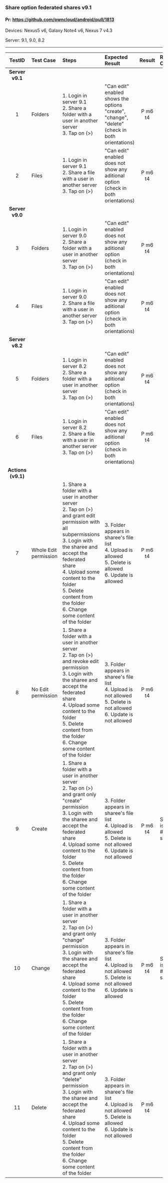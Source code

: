 ###  Share option federated shares v9.1 

#### Pr: https://github.com/owncloud/android/pull/1813

Devices: Nexus5 v6, Galaxy Note4 v6, Nexus 7 v4.3

Server: 9.1, 9.0, 8.2

---

 
| TestID | Test Case | Steps | Expected Result | Result | Related Comment |
| :----: | :-------- | :---- | :-------------- | :----: | :------ |
|**Server v9.1**||||||
| 1 | Folders | 1. Login in server 9.1<br>2. Share a folder with a user in another server<br>3. Tap on (>) | "Can edit" enabled shows the options "create", "change", "delete" (check in both orientations) | P m6 t4 |  |
| 2 | Files | 1. Login in server 9.1<br>2. Share a file with a user in another server<br>3. Tap on (>) | "Can edit" enabled does not show any aditional option (check in both orientations) | P m6 t4|  |
|**Server v9.0**||||||
| 3 | Folders | 1. Login in server 9.0<br>2. Share a folder with a user in another server<br>3. Tap on (>) | "Can edit" enabled does not show any aditional option (check in both orientations) | P m6 t4|  |
| 4 | Files | 1. Login in server 9.0<br>2. Share a file with a user in another server<br>3. Tap on (>) | "Can edit" enabled does not show any aditional option (check in both orientations) | P m6 t4|  |
|**Server v8.2**||||||
| 5 | Folders | 1. Login in server 8.2<br>2. Share a folder with a user in another server<br>3. Tap on (>) | "Can edit" enabled does not show any aditional option (check in both orientations) | P m6 t4|  |
| 6 | Files | 1. Login in server 8.2<br>2. Share a file with a user in another server<br>3. Tap on (>) | "Can edit" enabled does not show any aditional option (check in both orientations) | P m6 t4|  |
|**Actions (v9.1)**||||||
| 7 | Whole Edit permission | 1. Share a folder with a user in another server<br>2. Tap on (>) and grant edit permission with all subpermissions<br>3. Login with the sharee and accept the federated share<br>4. Upload some content to the folder<br>5. Delete content from the folder<br>6. Change some content of the folder| 3. Folder appears in sharee's file list<br>4. Upload is allowed<br>5. Delete is allowed<br>6. Update is allowed | P m6 t4| |
| 8 | No Edit permission | 1. Share a folder with a user in another server<br>2. Tap on (>) and revoke edit permission<br>3. Login with the sharee and accept the federated share<br>4. Upload some content to the folder<br>5. Delete content from the folder<br>6. Change some content of the folder| 3. Folder appears in sharee's file list<br>4. Upload is not allowed<br>5. Delete is not allowed<br>6. Update is not allowed | P m6 t4|   |
| 9 | Create | 1. Share a folder with a user in another server<br>2. Tap on (>) and grant only "create" permission<br>3. Login with the sharee and accept the federated share<br>4. Upload some content to the folder<br>5. Delete content from the folder<br>6. Change some content of the folder| 3. Folder appears in sharee's file list<br>4. Upload is allowed<br>5. Delete is not allowed<br>6. Update is not allowed | P m6 t4|  Server issue #26173 solved |
| 10 | Change | 1. Share a folder with a user in another server<br>2. Tap on (>) and grant only "change" permission<br>3. Login with the sharee and accept the federated share<br>4. Upload some content to the folder<br>5. Delete content from the folder<br>6. Change some content of the folder| 3. Folder appears in sharee's file list<br>4. Upload is not allowed<br>5. Delete is not allowed<br>6. Update is allowed | P m6 t4| Server issue #26173 solved |
| 11 | Delete | 1. Share a folder with a user in another server<br>2. Tap on (>) and grant only "delete" permission<br>3. Login with the sharee and accept the federated share<br>4. Upload some content to the folder<br>5. Delete content from the folder<br>6. Change some content of the folder| 3. Folder appears in sharee's file list<br>4. Upload is not allowed<br>5. Delete is allowed<br>6. Update is not allowed | P m6 t4|  |
